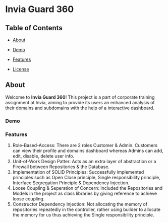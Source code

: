 # Invia Guard 360


## Table of Contents

- [About](#about)
- [Demo](#demo)

- [Features](#features)
- [License](#license)

## About

Welcome to **Invia Guard 360**! This project is a part of corporate training assignment at Invia, aiming to provide its users an enhanced analysis of their domains and subdomains with the help of a interactive dashboard.

### Demo

### Features

1. Role-Based-Access: There are 2 roles Customer & Admin. Customers can view their profile and domains dashboard whereas Admins can add, edit, disable, delete user info.
2. Unit-of-Work Design Patter: Acts as an extra layer of abstraction or a Firewall between Repositories & the Database.
3. Implementation of SOLID Principles: Successfully implemented principles such as Open Close principle, Single responsibility principle, Interface Segregation Principle & Dependency Injection.
4. Loose Coupling & Seperation of Concern: Included the Repositories and Models in the project as class libraries by giving reference to achieve loose coupling.
5. Constructor Dependency Injection: Not allocating the memory of repositories repeatedly in the controller, rather using builder to allocate the memory for us thus achieving the Single responsibility principle. 
